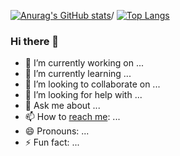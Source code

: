 [![Anurag's GitHub stats](https://github-readme-stats.vercel.app/api?username=Speechless22&show_icons=true&theme=radical)](https://github.com/anuraghazra/github-readme-stats)/
[![Top Langs](https://github-readme-stats.vercel.app/api/top-langs/?username=Speechless22&layout=compact)](https://github.com/anuraghazra/github-readme-stats)
### Hi there 👋
- 🔭 I’m currently working on ...
- 🌱 I’m currently learning ...
- 👯 I’m looking to collaborate on ...
- 🤔 I’m looking for help with ...
- 💬 Ask me about ...
- 📫 How to [reach me](https://t.me/Silently33): ...
- 😄 Pronouns: ...
- ⚡ Fun fact: ...
<!--
**Speechless22/Speechless22** is a ✨ _special_ ✨ repository because its `README.md` (this file) appears on your GitHub profile.

Here are some ideas to get you started:

- 🔭 I’m currently working on ...
- 🌱 I’m currently learning ...
- 👯 I’m looking to collaborate on ...
- 🤔 I’m looking for help with ...
- 💬 Ask me about ...
- 📫 How to reach me: ...
- 😄 Pronouns: ...
- ⚡ Fun fact: ...
-->
